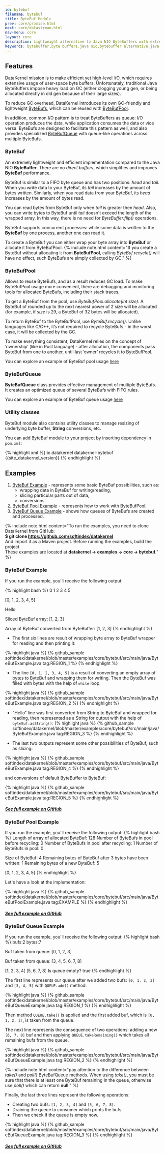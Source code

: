 ```yaml
---
id: bytebuf
filename: bytebuf
title: ByteBuf Module
prev: core/promise.html
next: core/datastream.html
nav-menu: core
layout: core
description: Lightweight alternative to Java NIO ByteBuffers with extremely low GC footprint.
keywords: bytebuffer,byte buffers,java nio,bytebuffer alternative,java,java framework
---
```


## Features 

DataKernel mission is to make efficient yet high-level I/O, which requires extensive usage of user-space 
byte buffers. Unfortunately, traditional Java ByteBuffers impose heavy load on GC (either clogging young gen, or being 
allocated directly in old gen because of their large sizes).

To reduce GC overhead, DataKernel introduces its own GC-friendly and lightweight [ByteBufs](#bytebuf), which can be 
reused with [ByteBufPool](#bytebufpool). 

In addition, common I/O pattern is to treat ByteBuffers as queue: I/O operation produces the data, while application 
consumes the data or vice versa. ByteBufs are designed to facilitate this pattern as well, and also provides 
specialized [ByteBufQueue](#bytebufqueue) with queue-like operations across multiple ByteBufs.

### **ByteBuf**
An extremely lightweight and efficient implementation compared to the Java NIO **ByteBuffer**. There are no *direct buffers*, 
which simplifies and improves **ByteBuf** performance. 

ByteBuf is similar to a FIFO byte queue and has two positions: *head* and *tail*. When you write data to your 
ByteBuf, its *tail* increases by the amount of bytes written. Similarly, when you read data from your ByteBuf,
its *head* increases by the amount of bytes read. 

You can read bytes from ByteBuf only when *tail* is greater then *head*. Also, you can write bytes to ByteBuf until 
*tail* doesn't exceed the length of the wrapped array. In this way, there is no need for *ByteBuffer.flip()* operations. 

ByteBuf supports concurrent processes: while some data is written to the **ByteBuf** by one process, another one can 
read it.

To create a ByteBuf you can either wrap your byte array into **ByteBuf** or allocate it from ByteBufPool.
{% include note.html content="If you create a ByteBuf without allocating it from <b>ByteBufPool</b>, calling <i>ByteBuf.recycle()</i> will have no effect, such ByteBufs are simply collected by GC." %}

### **ByteBufPool**

Allows to reuse ByteBufs, and as a result reduces GC load. To make ByteBufPool usage more 
convenient, there are debugging and monitoring tools for allocated ByteBufs, including their stack traces.

To get a ByteBuf from the pool, use *ByteBufPool.allocate(int size)*. A ByteBuf of rounded up to the next nearest power 
of 2 size will be allocated (for example, if *size* is 29, a ByteBuf of 32 bytes will be allocated).

To return ByteBuf to the ByteBufPool, use *ByteBuf.recycle()*. Unlike languages like C/C++, it’s not required to recycle 
ByteBufs - in the worst case, it will be collected by the GC. 

To make everything consistent, DataKernel relies on the concept of ‘ownership’ (like in Rust language) - after allocation, 
the components pass ByteBuf from one to another, until last ‘owner’ recycles it to ByteBufPool. 

You can explore an example of ByteBuf pool usage [here](#bytebuf-pool-example)

### **ByteBufQueue**
**ByteBufQueue** class provides effective management of multiple ByteBufs. It creates an optimized queue of several 
ByteBufs with FIFO rules. 

You can explore an example of ByteBuf queue usage [here](#bytebuf-queue-example)

### **Utility classes**
ByteBuf module also contains utility classes to manage resizing of underlying byte buffer, **String** conversions, etc.

You can add ByteBuf module to your project by inserting dependency in `pom.xml`: 

{% highlight xml %}
<dependency>
    <groupId>io.datakernel</groupId>
    <artifactId>datakernel-bytebuf</artifactId>
    <version>{{site_datakernel_version}}</version>
</dependency>
{% endhighlight %} 


## Examples

1. [ByteBuf Example](#bytebuf-example) - 
represents some basic ByteBuf possibilities, such as: 
    * wrapping data in ByteBuf for writing/reading, 
    * slicing particular parts out of data,
    * conversions.
2. [ByteBuf Pool Example](#bytebuf-pool-example) - 
represents how to work with ByteBufPool.
3. [ByteBuf Queue Example](#bytebuf-queue-example) - 
shows how queues of ByteBufs are created and processed.

{% include note.html content="To run the examples, you need to clone DataKernel from GitHub: 
<br> <b>$ git clone https://github.com/softindex/datakernel</b> 
<br> And import it as a Maven project. Before running the examples, build the project.
<br> These examples are located at <b>datakernel -> examples -> core -> bytebuf.</b>" %}

### **ByteBuf Example**
If you run the example, you'll receive the following output:

{% highlight bash %}
0
1
2
3
4
5

[0, 1, 2, 3, 4, 5]

Hello

Sliced ByteBuf array: [1, 2, 3]

Array of ByteBuf converted from ByteBuffer: [1, 2, 3]
{% endhighlight %}

* The first six lines are result of wrapping byte array to ByteBuf wrapper for reading and then printing it:

{% highlight java %}
{% github_sample softindex/datakernel/blob/master/examples/core/bytebuf/src/main/java/ByteBufExample.java tag:REGION_1 %}
{% endhighlight %}

* The line `[0, 1, 2, 3, 4, 5]` is a result of converting an empty array of bytes to ByteBuf and wrapping them for 
writing. Then the ByteBuf was filled with bytes with the help of `while` loop:

{% highlight java %}
{% github_sample softindex/datakernel/blob/master/examples/core/bytebuf/src/main/java/ByteBufExample.java tag:REGION_2 %}
{% endhighlight %}

* "Hello" line was first converted from String to ByteBuf and wrapped for reading, then represented as a String for 
output with the help of `byteBuf.asString()`:
{% highlight java %}
{% github_sample softindex/datakernel/blob/master/examples/core/bytebuf/src/main/java/ByteBufExample.java tag:REGION_3 %}
{% endhighlight %}

* The last two outputs represent some other possibilities of ByteBuf, such as slicing:

{% highlight java %}
{% github_sample softindex/datakernel/blob/master/examples/core/bytebuf/src/main/java/ByteBufExample.java tag:REGION_4 %}
{% endhighlight %}

and conversions of default ByteBuffer to ByteBuf:

{% highlight java %}
{% github_sample softindex/datakernel/blob/master/examples/core/bytebuf/src/main/java/ByteBufExample.java tag:REGION_5 %}
{% endhighlight %}

##### [See full example on GitHub](https://github.com/softindex/datakernel/blob/master/examples/core/bytebuf/src/main/java/ByteBufExample.java)

### **ByteBuf Pool Example**
If you run the example, you'll receive the following output:
{% highlight bash %}
Length of array of allocated ByteBuf: 128
Number of ByteBufs in pool before recycling: 0
Number of ByteBufs in pool after recycling: 1
Number of ByteBufs in pool: 0

Size of ByteBuf: 4
Remaining bytes of ByteBuf after 3 bytes have been written: 1
Remaining bytes of a new ByteBuf: 5

[0, 1, 2, 3, 4, 5]
{% endhighlight %}

Let's have a look at the implementation:

{% highlight java %}
{% github_sample softindex/datakernel/blob/master/examples/core/bytebuf/src/main/java/ByteBufPoolExample.java tag:EXAMPLE %}
{% endhighlight %}

##### [See full example on GitHub](https://github.com/softindex/datakernel/blob/master/examples/core/bytebuf/src/main/java/ByteBufPoolExample.java)

### **ByteBuf Queue Example**
If you run the example, you'll receive the following output:
{% highlight bash %}
bufs:2 bytes:7

Buf taken from queue: [0, 1, 2, 3]

Buf taken from queue: [3, 4, 5, 6, 7, 8]

[1, 2, 3, 4]
[5, 6, 7, 8]
Is queue empty? true
{% endhighlight %}

The first line represents our queue after we added two bufs: `[0, 1, 2, 3]` and `[3, 4, 5]` with `QUEUE.add()` method.

{% highlight java %}
{% github_sample softindex/datakernel/blob/master/examples/core/bytebuf/src/main/java/ByteBufQueueExample.java tag:REGION_1 %}
{% endhighlight %}

Then method `QUEUE.take()` is applied and the first added buf, which is `[0, 1, 2, 3]`, is taken from the queue.

The next line represents the consequence of two operations: adding a new `[6, 7, 8]` buf and then applying 
`QUEUE.takeRemaining()` which takes all remaining bufs from the queue. 

{% highlight java %}
{% github_sample softindex/datakernel/blob/master/examples/core/bytebuf/src/main/java/ByteBufQueueExample.java tag:REGION_2 %}
{% endhighlight %}

{% include note.html content="pay attention to the difference between <i>take()</i> and <i>poll()</i> ByteBufQueue 
methods. When using <i>take()</i>, you must be sure that there is at least one ByteBuf remaining in the queue, otherwise 
use <i>poll()</i> which can return <b>null</b>." %}

Finally, the last three lines represent the following operations:

* Creating two bufs: `[1, 2, 3, 4]` and `[5, 6, 7, 8]`.
* Draining the queue to consumer which prints the bufs.
* Then we check if the queue is empty now.

{% highlight java %}
{% github_sample softindex/datakernel/blob/master/examples/core/bytebuf/src/main/java/ByteBufQueueExample.java tag:REGION_3 %}
{% endhighlight %}

##### [See full example on GitHub](https://github.com/softindex/datakernel/blob/master/examples/core/bytebuf/src/main/java/ByteBufQueueExample.java)
